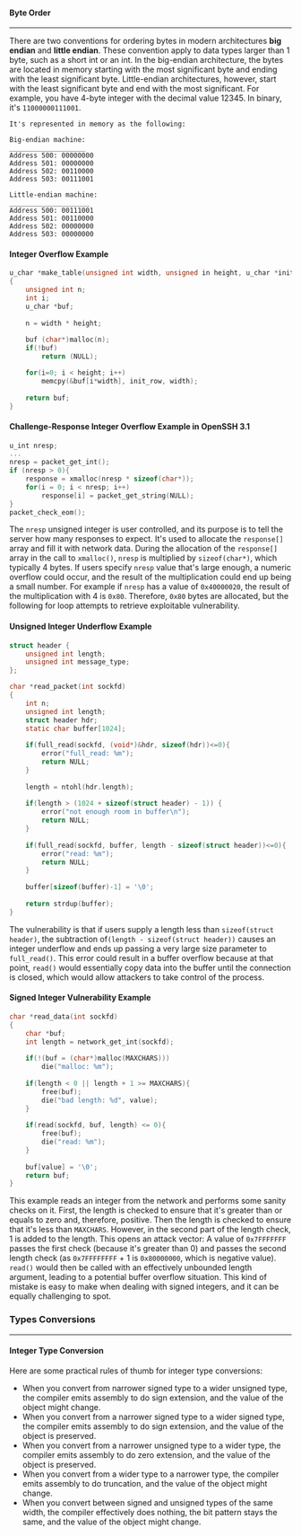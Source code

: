 #### Byte Order

____
There are two conventions for ordering bytes in modern architectures **big endian** and **little endian**. These
convention apply to data types larger than 1 byte, such as a short int or an int. In the big-endian architecture, the
bytes are located in memory starting with the most significant byte and ending with the least significant byte.
Little-endian architectures, however, start with the least significant byte and end with the most significant. For
example, you have 4-byte integer with the decimal value 12345. In binary, it's `11000000111001`.

```text
It's represented in memory as the following:

Big-endian machine:
___________________
Address 500: 00000000
Address 501: 00000000
Address 502: 00110000
Address 503: 00111001

Little-endian machine:
____________________
Address 500: 00111001
Address 501: 00110000
Address 502: 00000000
Address 503: 00000000
``` 

#### Integer Overflow Example

```c
u_char *make_table(unsigned int width, unsigned in height, u_char *init_row)
{
    unsigned int n;
    int i;
    u_char *buf;
    
    n = width * height;
    
    buf (char*)malloc(n);
    if(!buf)
        return (NULL);

    for(i=0; i < height; i++)
        memcpy(&buf[i*width], init_row, width);
    
    return buf;
}
```

#### Challenge-Response Integer Overflow Example in OpenSSH 3.1

```c
u_int nresp;
...
nresp = packet_get_int();
if (nresp > 0){
    response = xmalloc(nresp * sizeof(char*));
    for(i = 0; i < nresp; i++)
        response[i] = packet_get_string(NULL);
}
packet_check_eom();
```

The `nresp` unsigned integer is user controlled, and its purpose is to tell the server how many responses to expect.
It's used to allocate the `response[]` array and fill it with network data. During the allocation of the `response[]`
array in the call to `xmalloc()`, `nresp` is multiplied by `sizeof(char*)`, which typically 4 bytes. If users
specify `nresp` value that's large enough, a numeric overflow could occur, and the result of the multiplication could
end up being a small number. For example if `nresp` has a value of `0x40000020`, the result of the multiplication with 4
is `0x80`. Therefore, `0x80` bytes are allocated, but the following for loop attempts to retrieve exploitable
vulnerability.

#### Unsigned Integer Underflow Example

```c
struct header {
    unsigned int length;
    unsigned int message_type;
};

char *read_packet(int sockfd)
{
    int n;
    unsigned int length;
    struct header hdr;
    static char buffer[1024];
    
    if(full_read(sockfd, (void*)&hdr, sizeof(hdr))<=0){
        error("full_read: %m");
        return NULL;
    }
    
    length = ntohl(hdr.length);
    
    if(length > (1024 + sizeof(struct header) - 1)) {
        error("not enough room in buffer\n");
        return NULL;
    }
    
    if(full_read(sockfd, buffer, length - sizeof(struct header))<=0){
        error("read: %m");
        return NULL;
    }
    
    buffer[sizeof(buffer)-1] = '\0';
    
    return strdup(buffer);
}
```

The vulnerability is that if users supply a length less than `sizeof(struct header)`, the subtraction
of`(length - sizeof(struct header))` causes an integer underflow and ends up passing a very large size parameter
to `full_read()`. This error could result in a buffer overflow because at that point, `read()` would essentially copy
data into the buffer until the connection is closed, which would allow attackers to take control of the process.

#### Signed Integer Vulnerability Example

```c
char *read_data(int sockfd)
{
    char *buf;
    int length = network_get_int(sockfd);
    
    if(!(buf = (char*)malloc(MAXCHARS)))
        die("malloc: %m");
    
    if(length < 0 || length + 1 >= MAXCHARS){
        free(buf);
        die("bad length: %d", value);
    }
    
    if(read(sockfd, buf, length) <= 0){
        free(buf);
        die("read: %m");
    }
    
    buf[value] = '\0';
    return buf;
}
```

This example reads an integer from the network and performs some sanity checks on it. First, the length is checked to
ensure that it's greater than or equals to zero and, therefore, positive. Then the length is checked to ensure that it's
less than `MAXCHARS`. However, in the second part of the length check, 1 is added to the length. This opens an attack
vector: A value of `0x7FFFFFFF` passes the first check (because it's greater than 0) and passes the second length
check (as `0x7FFFFFFFF` + 1 is `0x80000000`, which is negative value). `read()` would then be called with an effectively
unbounded length argument, leading to a potential buffer overflow situation. This kind of mistake is easy to make when
dealing with signed integers, and it can be equally challenging to spot.

### Types Conversions

___

#### Integer Type Conversion

Here are some practical rules of thumb for integer type conversions:

* When you convert from narrower signed type to a wider unsigned type, the compiler emits assembly to do sign extension,
  and the value of the object might change.
* When you convert from a narrower signed type to a wider signed type, the compiler emits assembly to do sign extension,
  and the value of the object is preserved.
* When you convert from a narrower unsigned type to a wider type, the compiler emits assembly to do zero extension, and
  the value of the object is preserved.
* When you convert from a wider type to a narrower type, the compiler emits assembly to do truncation, and the value of
  the object might change.
* When you convert between signed and unsigned types of the same width, the compiler effectively does nothing, the bit
  pattern stays the same, and the value of the object might change.
